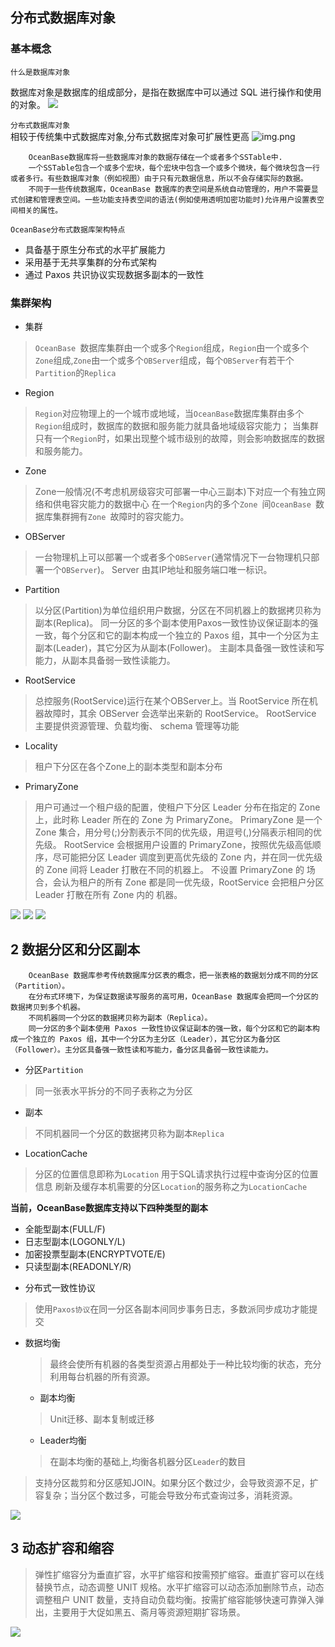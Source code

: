 ## 分布式数据库对象

### 基本概念

`什么是数据库对象`

数据库对象是数据库的组成部分，是指在数据库中可以通过 SQL 进行操作和使用的对象。
![](img/数据库对象.png)

`分布式数据库对象`  
相较于传统集中式数据库对象,分布式数据库对象可扩展性更高
![img.png](img/数据库系统的可扩展性.png)

        OceanBase数据库将一些数据库对象的数据存储在一个或者多个SSTable中.
        一个SSTable包含一个或多个宏块，每个宏块中包含一个或多个微块，每个微块包含一行或者多行。有些数据库对象（例如视图）由于只有元数据信息，所以不会存储实际的数据。
        不同于一些传统数据库，OceanBase 数据库的表空间是系统自动管理的，用户不需要显式创建和管理表空间。一些功能支持表空间的语法(例如使用透明加密功能时)允许用户设置表空间相关的属性。
`OceanBase分布式数据库架构特点`
- 具备基于原生分布式的水平扩展能力
- 采用基于无共享集群的分布式架构
- 通过 Paxos 共识协议实现数据多副本的一致性

### 集群架构
- 集群
>`OceanBase `数据库集群由一个或多个`Region`组成，`Region`由一个或多个`Zone`组成,`Zone`由一个或多个`OBServer`组成，每个`OBServer`有若干个`Partition`的`Replica`

- Region

>`Region`对应物理上的一个城市或地域，当`OceanBase`数据库集群由多个`Region`组成时，数据库的数据和服务能力就具备地域级容灾能力；
> 当集群只有一个`Region`时，如果出现整个城市级别的故障，则会影响数据库的数据和服务能力。

- Zone

> Zone一般情况(不考虑机房级容灾可部署一中心三副本)下对应一个有独立网络和供电容灾能力的数据中心
> 在一个`Region`内的多个`Zone `间`OceanBase `数据库集群拥有`Zone `故障时的容灾能力。

- OBServer

> 一台物理机上可以部署一个或者多个`OBServer`(通常情况下一台物理机只部署一个`OBServer`)。
> Server 由其IP地址和服务端口唯一标识。

- Partition

> 以分区(Partition)为单位组织用户数据，分区在不同机器上的数据拷贝称为副本(Replica)。
> 同一分区的多个副本使用Paxos一致性协议保证副本的强一致，每个分区和它的副本构成一个独立的 Paxos 组，其中一个分区为主副本(Leader)，其它分区为从副本(Follower)。
> 主副本具备强一致性读和写能力，从副本具备弱一致性读能力。

- RootService

> 总控服务(RootService)运行在某个OBServer上。当 RootService 所在机器故障时，其余 OBServer 会选举出来新的 RootService。
> RootService 主要提供资源管理、负载均衡、 schema 管理等功能

- Locality

> 租户下分区在各个Zone上的副本类型和副本分布


- PrimaryZone
> 用户可通过一个租户级的配置，使租户下分区 Leader 分布在指定的 Zone 上，此时称 Leader 所在的 Zone 为 PrimaryZone。
> PrimaryZone 是一个 Zone 集合，用分号(;)分割表示不同的优先级，用逗号(,)分隔表示相同的优先级。
> RootService 会根据用户设置的 PrimaryZone，按照优先级高低顺序，尽可能把分区 Leader 调度到更高优先级的 Zone 内，并在同一优先级的 Zone 间将 Leader 打散在不同的机器上。
> 不设置 PrimaryZone 的 场合，会认为租户的所有 Zone 都是同一优先级，RootService 会把租户分区 Leader 打散在所有 Zone 内的 机器。

![](img/一地三中心三副本.png)
![](img/一地一中心三副本.png)
![](img/三地五中心.png)


## 2 数据分区和分区副本
        OceanBase 数据库参考传统数据库分区表的概念，把一张表格的数据划分成不同的分区（Partition）。
        在分布式环境下，为保证数据读写服务的高可用，OceanBase 数据库会把同一个分区的数据拷贝到多个机器。
        不同机器同一个分区的数据拷贝称为副本（Replica）。
        同一分区的多个副本使用 Paxos 一致性协议保证副本的强一致，每个分区和它的副本构成一个独立的 Paxos 组，其中一个分区为主分区（Leader），其它分区为备分区（Follower）。主分区具备强一致性读和写能力，备分区具备弱一致性读能力。

- 分区`Partition`
> 同一张表水平拆分的不同子表称之为分区

- 副本
> 不同机器同一个分区的数据拷贝称为副本`Replica`

- LocationCache
> 分区的位置信息即称为`Location`
> 用于SQL请求执行过程中查询分区的位置信息
> 刷新及缓存本机需要的分区`Location`的服务称之为`LocationCache`

**当前，OceanBase数据库支持以下四种类型的副本**

* 全能型副本(FULL/F)
* 日志型副本(LOGONLY/L)
* 加密投票型副本(ENCRYPTVOTE/E)
* 只读型副本(READONLY/R)

- 分布式一致性协议
> 使用`Paxos协议`在同一分区各副本间同步事务日志，多数派同步成功才能提交

- 数据均衡
  > 最终会使所有机器的各类型资源占用都处于一种比较均衡的状态，充分利用每台机器的所有资源。
    - 副本均衡
    > Unit迁移、副本复制或迁移
    - Leader均衡
    > 在副本均衡的基础上,均衡各机器分区`Leader`的数目

   

> 支持分区裁剪和分区感知JOIN。如果分区个数过少，会导致资源不足，扩容复杂；当分区个数过多，可能会导致分布式查询过多，消耗资源。

![](img/分区表.png)

## 3 动态扩容和缩容

> 弹性扩缩容分为垂直扩容，水平扩缩容和按需预扩缩容。垂直扩容可以在线替换节点，动态调整 UNIT 规格。水平扩缩容可以动态添加删除节点，动态调整租户 UNIT 数量，支持自动负载均衡。按需扩缩容能够快速可靠弹入弹出，主要用于大促如黑五、斋月等资源短期扩容场景。

![](img/缩容.png)
